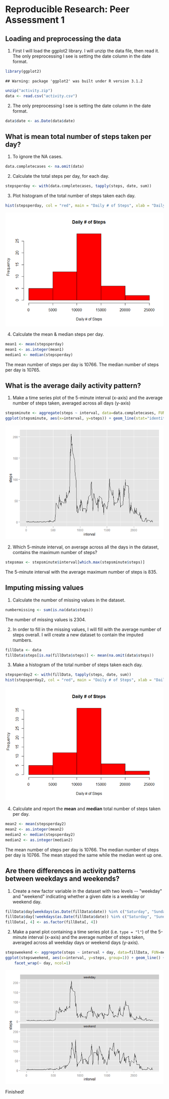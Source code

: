 # Reproducible Research: Peer Assessment 1
## Loading and preprocessing the data
1. First I will load the ggplot2 library.  I will unzip the data file, then read it. The only preprocessing I see is setting the date column in the date format. 

```r
library(ggplot2)
```

```
## Warning: package 'ggplot2' was built under R version 3.1.2
```

```r
unzip("activity.zip")
data <- read.csv("activity.csv")
```
2. The only preprocessing I see is setting the date column in the date format. 

```r
data$date <- as.Date(data$date)
```

## What is mean total number of steps taken per day?
1. To ignore the NA cases.

```r
data.completecases <- na.omit(data)
```

2. Calculate the total steps per day, for each day.

```r
stepsperday <- with(data.completecases, tapply(steps, date, sum))
```

3. Plot histogram of the total number of steps taken each day.

```r
hist(stepsperday, col = "red", main = "Daily # of Steps", xlab = "Daily # of Steps")
```

![](./PA1_template_files/figure-html/unnamed-chunk-5-1.png) 

4. Calculate the mean & median steps per day.

```r
mean1 <- mean(stepsperday)
mean1 <- as.integer(mean1)
median1 <- median(stepsperday)
```
The mean number of steps per day is 10766. The median number of steps per day is 10765. 

## What is the average daily activity pattern?
1. Make a time series plot of the 5-minute interval (x-axis) and the average number of steps taken, averaged across all days (y-axis)

```r
stepsminute <- aggregate(steps ~ interval, data=data.completecases, FUN=mean)
ggplot(stepsminute, aes(x=interval, y=steps)) + geom_line(stat="identity")
```

![](./PA1_template_files/figure-html/unnamed-chunk-7-1.png) 

2. Which 5-minute interval, on average across all the days in the dataset, contains the maximum number of steps?

```r
stepsmax <- stepsminute$interval[which.max(stepsminute$steps)]
```

The 5-minute interval with the average maximum number of steps is 835. 

## Imputing missing values
1. Calculate the number of missing values in the dataset.  

```r
numbermissing <- sum(is.na(data$steps))
```

The number of missing values is 2304. 

2. In order to fill in the missing values, I will fill with the average number of steps overall. I will create a new dataset to contain the imputed numbers. 

```r
fillData <- data
fillData$steps[is.na(fillData$steps)] <- mean(na.omit(data$steps))
```
3. Make a histogram of the total number of steps taken each day.

```r
stepsperday2 <- with(fillData, tapply(steps, date, sum))
hist(stepsperday2, col = "red", main = "Daily # of Steps", xlab = "Daily # of Steps")
```

![](./PA1_template_files/figure-html/unnamed-chunk-11-1.png) 

4. Calculate and report the **mean** and **median** total number of steps taken per day. 

```r
mean2 <- mean(stepsperday2)
mean2 <- as.integer(mean2)
median2 <- median(stepsperday2)
median2 <- as.integer(median2)
```
The mean number of steps per day is 10766. The median number of steps per day is 10766. The mean stayed the same while the median went up one. 

## Are there differences in activity patterns between weekdays and weekends?
1. Create a new factor variable in the dataset with two levels -- "weekday" and "weekend" indicating whether a given date is a weekday or weekend day.

```r
fillData$day[weekdays(as.Date(fillData$date)) %in% c("Saturday", "Sunday")] <- "weekend"
fillData$day[!weekdays(as.Date(fillData$date)) %in% c("Saturday", "Sunday")] <- "weekday"
fillData[, 4] <- as.factor(fillData[, 4])
```
2. Make a panel plot containing a time series plot (i.e. `type = "l"`) of the 5-minute interval (x-axis) and the average number of steps taken, averaged across all weekday days or weekend days (y-axis).

```r
stepsweekend <- aggregate(steps ~ interval + day, data=fillData, FUN=mean)
ggplot(stepsweekend, aes(x=interval, y=steps, group=1)) + geom_line() +
    facet_wrap(~ day, ncol=1)
```

![](./PA1_template_files/figure-html/unnamed-chunk-14-1.png) 

Finished!
